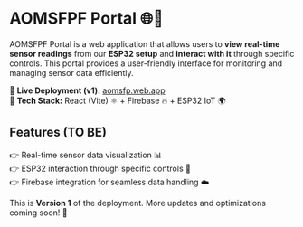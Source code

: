 # AOMSFPF Portal 🌐🚀  

AOMSFPF Portal is a web application that allows users to **view real-time sensor readings** from our **ESP32 setup** and **interact with it** through specific controls. This portal provides a user-friendly interface for monitoring and managing sensor data efficiently.  

🔹 **Live Deployment (v1):** [aomsfp.web.app](https://aomsfp.web.app)  
🔹 **Tech Stack:** React (Vite) ⚛️ + Firebase 🔥 + ESP32 IoT 🌍  

## Features (TO BE) 
👉 Real-time sensor data visualization 📊  
👉 ESP32 interaction through specific controls 🤲  
👉 Firebase integration for seamless data handling ☁️  

This is **Version 1** of the deployment. More updates and optimizations coming soon! 🚀

